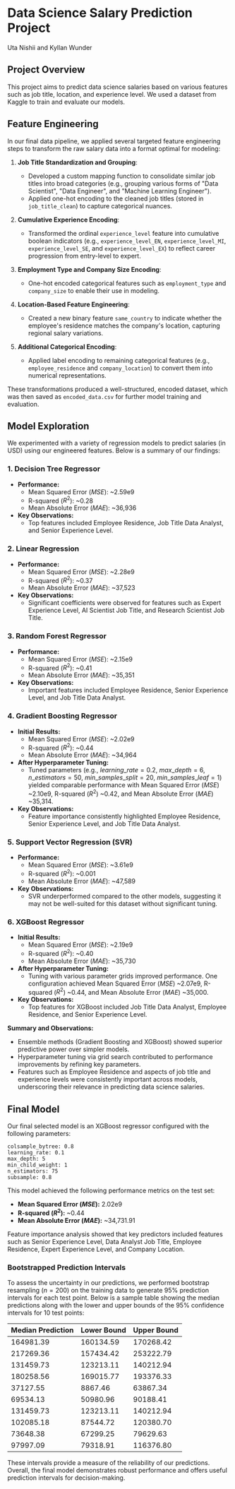 # Data Science Salary Prediction Project

Uta Nishii and Kyllan Wunder

## Project Overview

This project aims to predict data science salaries based on various features such as job title, location, and experience level. We used a dataset from Kaggle to train and evaluate our models.

## Feature Engineering

In our final data pipeline, we applied several targeted feature engineering steps to transform the raw salary data into a format optimal for modeling:

1. **Job Title Standardization and Grouping**:
   - Developed a custom mapping function to consolidate similar job titles into broad categories (e.g., grouping various forms of "Data Scientist", "Data Engineer", and "Machine Learning Engineer").
   - Applied one-hot encoding to the cleaned job titles (stored in `job_title_clean`) to capture categorical nuances.

2. **Cumulative Experience Encoding**:
   - Transformed the ordinal `experience_level` feature into cumulative boolean indicators (e.g., `experience_level_EN`, `experience_level_MI`, `experience_level_SE`, and `experience_level_EX`) to reflect career progression from entry-level to expert.

3. **Employment Type and Company Size Encoding**:
   - One-hot encoded categorical features such as `employment_type` and `company_size` to enable their use in modeling.

4. **Location-Based Feature Engineering**:
   - Created a new binary feature `same_country` to indicate whether the employee's residence matches the company's location, capturing regional salary variations.

5. **Additional Categorical Encoding**:
   - Applied label encoding to remaining categorical features (e.g., `employee_residence` and `company_location`) to convert them into numerical representations.

These transformations produced a well-structured, encoded dataset, which was then saved as `encoded_data.csv` for further model training and evaluation.

## Model Exploration

We experimented with a variety of regression models to predict salaries (in USD) using our engineered features. Below is a summary of our findings:

### 1. Decision Tree Regressor
- **Performance:**
  - Mean Squared Error ($MSE$): ~2.59e9
  - R-squared ($R^2$): ~0.28
  - Mean Absolute Error ($MAE$): ~36,936
- **Key Observations:**
  - Top features included Employee Residence, Job Title Data Analyst, and Senior Experience Level.

### 2. Linear Regression
- **Performance:**
  - Mean Squared Error ($MSE$): ~2.28e9
  - R-squared ($R^2$): ~0.37
  - Mean Absolute Error ($MAE$): ~37,523
- **Key Observations:**
  - Significant coefficients were observed for features such as Expert Experience Level, AI Scientist Job Title, and Research Scientist Job Title.

### 3. Random Forest Regressor
- **Performance:**
  - Mean Squared Error ($MSE$): ~2.15e9
  - R-squared ($R^2$): ~0.41
  - Mean Absolute Error ($MAE$): ~35,351
- **Key Observations:**
  - Important features included Employee Residence, Senior Experience Level, and Job Title Data Analyst.

### 4. Gradient Boosting Regressor
- **Initial Results:**
  - Mean Squared Error ($MSE$): ~2.02e9
  - R-squared ($R^2$): ~0.44
  - Mean Absolute Error ($MAE$): ~34,964
- **After Hyperparameter Tuning:**
  - Tuned parameters (e.g., $learning\_rate=0.2$, $max\_depth=6$, $n\_estimators=50$, $min\_samples\_split=20$, $min\_samples\_leaf=1$) yielded comparable performance with Mean Squared Error ($MSE$) ~2.10e9, R-squared ($R^2$) ~0.42, and Mean Absolute Error ($MAE$) ~35,314.
- **Key Observations:**
  - Feature importance consistently highlighted Employee Residence, Senior Experience Level, and Job Title Data Analyst.

### 5. Support Vector Regression (SVR)
- **Performance:**
  - Mean Squared Error ($MSE$): ~3.61e9
  - R-squared ($R^2$): ~0.001
  - Mean Absolute Error ($MAE$): ~47,589
- **Key Observations:**
  - SVR underperformed compared to the other models, suggesting it may not be well-suited for this dataset without significant tuning.

### 6. XGBoost Regressor
- **Initial Results:**
  - Mean Squared Error ($MSE$): ~2.19e9
  - R-squared ($R^2$): ~0.40
  - Mean Absolute Error ($MAE$): ~35,730
- **After Hyperparameter Tuning:**
  - Tuning with various parameter grids improved performance. One configuration achieved Mean Squared Error ($MSE$) ~2.07e9, R-squared ($R^2$) ~0.44, and Mean Absolute Error ($MAE$) ~35,000.
- **Key Observations:**
  - Top features for XGBoost included Job Title Data Analyst, Employee Residence, and Senior Experience Level.

**Summary and Observations:**
- Ensemble methods (Gradient Boosting and XGBoost) showed superior predictive power over simpler models.
- Hyperparameter tuning via grid search contributed to performance improvements by refining key parameters.
- Features such as Employee Residence and aspects of job title and experience levels were consistently important across models, underscoring their relevance in predicting data science salaries.

## Final Model

Our final selected model is an XGBoost regressor configured with the following parameters:
```{python}
colsample_bytree: 0.8
learning_rate: 0.1
max_depth: 5
min_child_weight: 1
n_estimators: 75
subsample: 0.8
```

This model achieved the following performance metrics on the test set:

- **Mean Squared Error ($MSE$):** 2.02e9
- **R-squared ($R^2$):** ~0.44
- **Mean Absolute Error ($MAE$):** ~34,731.91

Feature importance analysis showed that key predictors included features such as Senior Experience Level, Data Analyst Job Title, Employee Residence, Expert Experience Level, and Company Location.

### Bootstrapped Prediction Intervals

To assess the uncertainty in our predictions, we performed bootstrap resampling ($n=200$) on the training data to generate $95\%$ prediction intervals for each test point. Below is a sample table showing the median predictions along with the lower and upper bounds of the $95\%$ confidence intervals for 10 test points:

| Median Prediction | Lower Bound | Upper Bound |
|-------------------|-------------|-------------|
| 164981.39         | 160134.59   | 170268.42   |
| 217269.36         | 157434.42   | 253222.79   |
| 131459.73         | 123213.11   | 140212.94   |
| 180258.56         | 169015.77   | 193376.33   |
| 37127.55          | 8867.46     | 63867.34    |
| 69534.13          | 50980.96    | 90188.41    |
| 131459.73         | 123213.11   | 140212.94   |
| 102085.18         | 87544.72    | 120380.70   |
| 73648.38          | 67299.25    | 79629.63    |
| 97997.09          | 79318.91    | 116376.80   |

These intervals provide a measure of the reliability of our predictions. Overall, the final model demonstrates robust performance and offers useful prediction intervals for decision-making.


